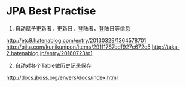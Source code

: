 # JPA Best Practise

1. 自动赋予更新者，更新日，登陆者，登陆日等信息


http://etc9.hatenablog.com/entry/20130329/1364578701
http://qiita.com/kunikunipon/items/291f1767edf927e672e5
http://taka-2.hatenablog.jp/entry/20160723/p1

2. 自动对各个Table做历史记录保存

http://docs.jboss.org/envers/docs/index.html


